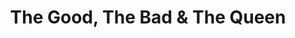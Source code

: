 ---
title: "The Good, The Bad & The Queen"
summary: "The Good, the Bad & the Queen started as a solo project of Damon Albarn but then evolved into a \"supergroup\"."
slug: "the-good-the-bad-the-queen"
image: "the-good-the-bad-the-queen.jpg"
apple_music_artist_url: "https://music.apple.com/gb/artist/the-good-the-bad-the-queen/319223701"
wikipedia_url: "none"
---